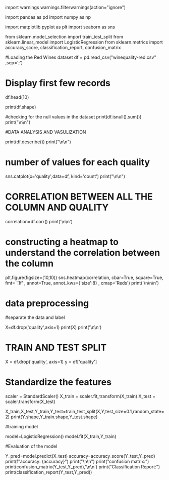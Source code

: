 import warnings
warnings.filterwarnings(action="ignore")

import pandas as pd
import numpy as np


import matplotlib.pyplot as plt
import seaborn as sns



from sklearn.model_selection import train_test_split
from sklearn.linear_model import LogisticRegression
from sklearn.metrics import accuracy_score, classification_report, confusion_matrix


#Loading the Red Wines dataset
df = pd.read_csv("winequality-red.csv" ,sep=';')

# Display first few records
df.head(10)

print(df.shape)

#checking for the null values in the dataset
print(df.isnull().sum())
print("\n\n")


#DATA ANALYSIS AND VASULIZATION

print(df.describe())
print("\n\n")

# number of values for each quality

sns.catplot(x='quality',data=df, kind='count')
print("\n\n")


# CORRELATION BETWEEN ALL THE COLUMN AND QUALITY

correlation=df.corr()
print('\n\n')

# constructing a heatmap to understand the correlation between the column

plt.figure(figsize=(10,10))
sns.heatmap(correlation, cbar=True, square=True, fmt= '.1f' , annot=True, annot_kws={'size':8} , cmap='Reds')
print('\n\n\n')


# data preprocessing

#separate the data and label

X=df.drop('quality',axis=1)
print(X)
print('\n\n')


# TRAIN AND TEST SPLIT

X = df.drop('quality', axis=1)
y = df['quality']


# Standardize the features
scaler = StandardScaler()
X_train = scaler.fit_transform(X_train)
X_test = scaler.transform(X_test)

X_train,X_test,Y_train,Y_test=train_test_split(X,Y,test_size=0.1,random_state=2)
print(Y.shape,Y_train.shape,Y_test.shape)

#training model

model=LogisticRegression()
model.fit(X_train,Y_train)

#Evaluation of the model

Y_pred=model.predict(X_test)
accuracy=accuracy_score(Y_test,Y_pred)
print(f"accuracy: {accuracy}")
print("\n\n")
print("confusion matrix:")
print(confusion_matrix(Y_test,Y_pred),'\n\n')
print("Classification Report:")
print(classification_report(Y_test,Y_pred))
